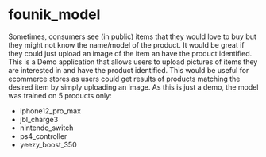 # founik_model

Sometimes, consumers see (in public) items that they would love to buy but they might not know the name/model of the product. It would be great if they could just upload an image of the item an have the product identified.
This is a Demo application that allows users to upload pictures of items they are interested in and have the product identified. This would be useful for ecommerce stores as users could get results of products matching the desired item by simply uploading an image.
As this is just a demo, the model was trained on 5 products only:
* iphone12_pro_max
* jbl_charge3
* nintendo_switch
* ps4_controller
* yeezy_boost_350
